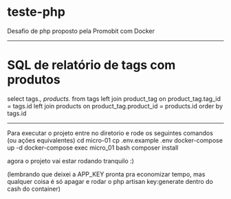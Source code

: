 # teste-php
Desafio de php proposto pela Promobit com Docker

--------------------------------------------------------------------------

# SQL de relatório de tags com produtos #

select tags.*, products.*
from tags
left join product_tag on product_tag.tag_id = tags.id
left join products on product_tag.product_id = products.id
order by tags.id

---------------------------------------------------------------------------

Para executar o projeto entre no diretorio e rode os seguintes comandos (ou ações equivalentes)
cd micro-01
cp .env.example .env
docker-compose up -d
docker-compose exec micro_01 bash
composer install

agora o projeto vai estar rodando tranquilo :)

(lembrando que deixei a APP_KEY pronta pra economizar tempo, mas qualquer coisa é só apagar e rodar o php artisan key:generate dentro do cash do container)
